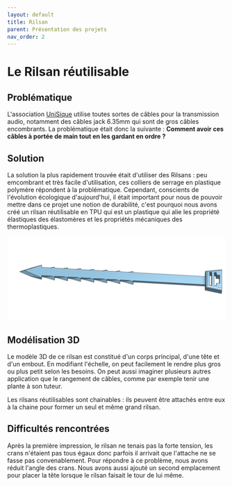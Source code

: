 ```yaml
---
layout: default
title: Rilsan
parent: Présentation des projets
nav_order: 2
---
```


# Le Rilsan réutilisable

## Problématique

L'association [UniSique](https://www.instagram.com/unisique_asso/) utilise toutes sortes de câbles pour la transmission audio, notamment des câbles jack 6.35mm qui sont de gros câbles encombrants. La problématique était donc la suivante : **Comment avoir ces câbles à portée de main tout en les gardant en ordre ?**

## Solution

La solution la plus rapidement trouvée était d'utiliser des Rilsans : peu emcombrant et très facile d'utilisation, ces colliers de serrage en plastique polymère répondent à la problématique. Cependant, conscients de l'évolution écologique d'aujourd'hui, il était important pour nous de pouvoir mettre dans ce projet une notion de durabilité, c'est pourquoi nous avons créé un rilsan réutilisable en TPU qui est un plastique qui alie les propriété élastiques des élastomères et les propriétés mécaniques des thermoplastiques.

![](../assets/Alex/rilsan.png "Rilsan")

## Modélisation 3D

Le modèle 3D de ce rilsan est constitué d'un corps principal, d'une tête et d'un embout. En modifiant l'échelle, on peut facilement le rendre plus gros ou plus petit selon les besoins. On peut aussi imaginer plusieurs autres application que le rangement de câbles, comme par exemple tenir une plante à son tuteur.

Les rilsans réutilisables sont chainables : ils peuvent être attachés entre eux à la chaine pour former un seul et même grand rilsan.

## Difficultés rencontrées

Après la première impression, le rilsan ne tenais pas la forte tension, les crans n'étaient pas tous égaux donc parfois il arrivait que l'attache ne se fasse pas convenablement. Pour répondre à ce problème, nous avons réduit l'angle des crans. Nous avons aussi ajouté un second emplacement pour placer la tête lorsque le rilsan faisait le tour de lui même.